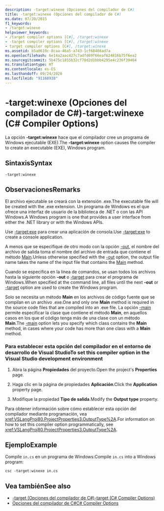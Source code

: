 ```yaml
---
description: -target:winexe (Opciones del compilador de C#)
title: -target:winexe (Opciones del compilador de C#)
ms.date: 07/20/2015
f1_keywords:
- /target:winexe
helpviewer_keywords:
- /target compiler options [C#], /target:winexe
- -target compiler options [C#], /target:winexe
- target compiler options [C#], /target:winexe
ms.assetid: b5a0619c-8caa-46a5-a743-1cf68408ad7a
ms.openlocfilehash: 6e14a2aac427c7adfd69f66eaf624816b75f6ea2
ms.sourcegitcommit: 5b475c1855b32cf78d2d1bbb4295e4c236f39464
ms.translationtype: HT
ms.contentlocale: es-ES
ms.lasthandoff: 09/24/2020
ms.locfileid: "91168938"
---
```

# <a name="-targetwinexe-c-compiler-options"></a><span data-ttu-id="4bf7b-103">-target:winexe (Opciones del compilador de C#)</span><span class="sxs-lookup"><span data-stu-id="4bf7b-103">-target:winexe (C# Compiler Options)</span></span>

<span data-ttu-id="4bf7b-104">La opción **-target:winexe** hace que el compilador cree un programa de Windows ejecutable (EXE).</span><span class="sxs-lookup"><span data-stu-id="4bf7b-104">The **-target:winexe** option causes the compiler to create an executable (EXE), Windows program.</span></span>  
  
## <a name="syntax"></a><span data-ttu-id="4bf7b-105">Sintaxis</span><span class="sxs-lookup"><span data-stu-id="4bf7b-105">Syntax</span></span>  
  
```console  
-target:winexe  
```  
  
## <a name="remarks"></a><span data-ttu-id="4bf7b-106">Observaciones</span><span class="sxs-lookup"><span data-stu-id="4bf7b-106">Remarks</span></span>  

 <span data-ttu-id="4bf7b-107">El archivo ejecutable se creará con la extensión .exe.</span><span class="sxs-lookup"><span data-stu-id="4bf7b-107">The executable file will be created with the .exe extension.</span></span> <span data-ttu-id="4bf7b-108">Un programa de Windows es el que ofrece una interfaz de usuario de la biblioteca de .NET o con las API Windows.</span><span class="sxs-lookup"><span data-stu-id="4bf7b-108">A Windows program is one that provides a user interface from either the .NET library or with the Windows APIs.</span></span>  
  
 <span data-ttu-id="4bf7b-109">Use [-target:exe](./target-exe-compiler-option.md) para crear una aplicación de consola.</span><span class="sxs-lookup"><span data-stu-id="4bf7b-109">Use [-target:exe](./target-exe-compiler-option.md) to create a console application.</span></span>  
  
 <span data-ttu-id="4bf7b-110">A menos que se especifique de otro modo con la opción [-out](./out-compiler-option.md), el nombre del archivo de salida toma el nombre del archivo de entrada que contiene el método [Main](../../programming-guide/main-and-command-args/index.md).</span><span class="sxs-lookup"><span data-stu-id="4bf7b-110">Unless otherwise specified with the [-out](./out-compiler-option.md) option, the output file name takes the name of the input file that contains the [Main](../../programming-guide/main-and-command-args/index.md) method.</span></span>  
  
 <span data-ttu-id="4bf7b-111">Cuando se especifica en la línea de comandos, se usan todos los archivos hasta la siguiente opción **-out** o [-target](./target-compiler-option.md) para crear el programa de Windows.</span><span class="sxs-lookup"><span data-stu-id="4bf7b-111">When specified at the command line, all files until the next **-out** or [-target](./target-compiler-option.md) option are used to create the Windows program.</span></span>  
  
 <span data-ttu-id="4bf7b-112">Solo se necesita un método **Main** en los archivos de código fuente que se compilan en un archivo .exe.</span><span class="sxs-lookup"><span data-stu-id="4bf7b-112">One and only one **Main** method is required in the source code files that are compiled into an .exe file.</span></span> <span data-ttu-id="4bf7b-113">La opción [-main](./main-compiler-option.md) permite especificar la clase que contiene el método **Main**, en aquellos casos en los que el código tenga más de una clase con un método **Main**.</span><span class="sxs-lookup"><span data-stu-id="4bf7b-113">The [-main](./main-compiler-option.md) option lets you specify which class contains the **Main** method, in cases where your code has more than one class with a **Main** method.</span></span>  
  
### <a name="to-set-this-compiler-option-in-the-visual-studio-development-environment"></a><span data-ttu-id="4bf7b-114">Para establecer esta opción del compilador en el entorno de desarrollo de Visual Studio</span><span class="sxs-lookup"><span data-stu-id="4bf7b-114">To set this compiler option in the Visual Studio development environment</span></span>  
  
1. <span data-ttu-id="4bf7b-115">Abra la página **Propiedades** del proyecto.</span><span class="sxs-lookup"><span data-stu-id="4bf7b-115">Open the project's **Properties** page.</span></span>  
  
2. <span data-ttu-id="4bf7b-116">Haga clic en la página de propiedades **Aplicación**.</span><span class="sxs-lookup"><span data-stu-id="4bf7b-116">Click the **Application** property page.</span></span>  
  
3. <span data-ttu-id="4bf7b-117">Modifique la propiedad **Tipo de salida**.</span><span class="sxs-lookup"><span data-stu-id="4bf7b-117">Modify the **Output type** property.</span></span>  
  
 <span data-ttu-id="4bf7b-118">Para obtener información sobre cómo establecer esta opción del compilador mediante programación, vea <xref:VSLangProj80.ProjectProperties3.OutputType%2A>.</span><span class="sxs-lookup"><span data-stu-id="4bf7b-118">For information on how to set this compiler option programmatically, see <xref:VSLangProj80.ProjectProperties3.OutputType%2A>.</span></span>  
  
## <a name="example"></a><span data-ttu-id="4bf7b-119">Ejemplo</span><span class="sxs-lookup"><span data-stu-id="4bf7b-119">Example</span></span>  

 <span data-ttu-id="4bf7b-120">Compile `in.cs` en un programa de Windows:</span><span class="sxs-lookup"><span data-stu-id="4bf7b-120">Compile `in.cs` into a Windows program:</span></span>  
  
```console  
csc -target:winexe in.cs  
```  
  
## <a name="see-also"></a><span data-ttu-id="4bf7b-121">Vea también</span><span class="sxs-lookup"><span data-stu-id="4bf7b-121">See also</span></span>

- [<span data-ttu-id="4bf7b-122">-target (Opciones del compilador de C#)</span><span class="sxs-lookup"><span data-stu-id="4bf7b-122">-target (C# Compiler Options)</span></span>](./target-compiler-option.md)
- [<span data-ttu-id="4bf7b-123">Opciones del compilador de C#</span><span class="sxs-lookup"><span data-stu-id="4bf7b-123">C# Compiler Options</span></span>](./index.md)
